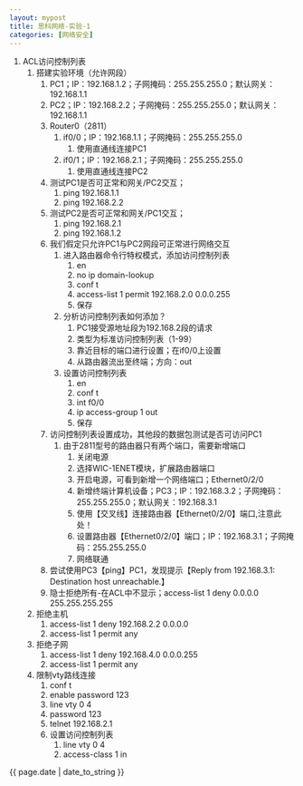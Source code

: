 ```yaml
---
layout: mypost
title: 思科网络-实验-1
categories: [网络安全]
---
```


1. ACL访问控制列表
   1. 搭建实验环境（允许网段）
      1. PC1；IP：192.168.1.2；子网掩码：255.255.255.0；默认网关：192.168.1.1
      2. PC2；IP：192.168.2.2；子网掩码：255.255.255.0；默认网关：192.168.1.1
      3. Router0（2811）
         1. if0/0；IP：192.168.1.1；子网掩码：255.255.255.0
            1. 使用直通线连接PC1
         2. if0/1；IP：192.168.2.1；子网掩码：255.255.255.0
            1. 使用直通线连接PC2
      4. 测试PC1是否可正常和网关/PC2交互；
         1. ping 192.168.1.1 
         2. ping 192.168.2.2
      5. 测试PC2是否可正常和网关/PC1交互；
         1. ping 192.168.2.1
         2. ping 192.168.1.2
      6. 我们假定只允许PC1与PC2网段可正常进行网络交互
         1. 进入路由器命令行特权模式，添加访问控制列表
            1. en
            2. no ip domain-lookup
            3. conf t
            4. access-list 1 permit 192.168.2.0 0.0.0.255
            5. 保存
         2. 分析访问控制列表如何添加？
            1. PC1接受源地址段为192.168.2段的请求
            2. 类型为标准访问控制列表（1-99）
            3. 靠近目标的端口进行设置；在if0/0上设置
            4. 从路由器流出至终端；方向：out
         3. 设置访问控制列表
            1. en
            2. conf t
            3. int f0/0
            4. ip access-group 1 out
            5. 保存
      7. 访问控制列表设置成功，其他段的数据包测试是否可访问PC1
         1. 由于2811型号的路由器只有两个端口，需要新增端口
            1. 关闭电源
            2. 选择WIC-1ENET模块，扩展路由器端口
            3. 开启电源，可看到新增一个网络端口；Ethernet0/2/0
            4. 新增终端计算机设备；PC3；IP：192.168.3.2；子网掩码：255.255.255.0；默认网关：192.168.3.1
            5. 使用【交叉线】连接路由器【Ethernet0/2/0】端口,注意此处！
            6. 设置路由器【Ethernet0/2/0】端口；IP：192.168.3.1；子网掩码：255.255.255.0
            7. 网络联通
      8. 尝试使用PC3【ping】PC1，发现提示【Reply from 192.168.3.1: Destination host unreachable.】
      9. 隐士拒绝所有-在ACL中不显示；access-list 1 deny 0.0.0.0 255.255.255.255
   2. 拒绝主机
      1. access-list 1 deny 192.168.2.2 0.0.0.0
      2. access-list 1 permit any
   3. 拒绝子网
      1. access-list 1 deny 192.168.4.0 0.0.0.255
      2. access-list 1 permit any
   4. 限制vty路线连接
      1. conf t
      2. enable password 123
      3. line vty 0 4
      4. password 123
      5. telnet 192.168.2.1
      6. 设置访问控制列表
         1. line vty 0 4
         2. access-class 1 in
               

{{ page.date | date_to_string }}